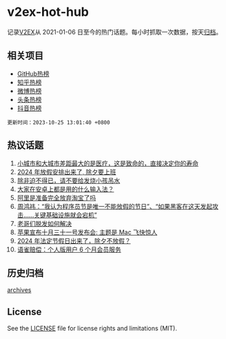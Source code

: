 # v2ex-hot-hub

 记录[V2EX](https://www.v2ex.com/)从 2021-01-06 日至今的热门话题。每小时抓取一次数据，按天[归档](archives)。
 
 ## 相关项目

- [GitHub热榜](https://github.com/it985/github-hot-hub)
- [知乎热榜](https://github.com/it985/zhihu-hot-hub)
- [微博热榜](https://github.com/it985/weibo-hot-hub)
- [头条热榜](https://github.com/it985/toutiao-hot-hub)
- [抖音热榜](https://github.com/it985/douyin-hot-hub)


 `更新时间：2023-10-25 13:01:40 +0800`

## 热议话题

1. [小城市和大城市差距最大的是医疗，这是致命的，直接决定你的寿命](https://www.v2ex.com/t/984900)
1. [2024 年放假安排出来了, 除夕要上班](https://www.v2ex.com/t/985160)
1. [除非迫不得已，请不要给发烧小孩吊水](https://www.v2ex.com/t/985039)
1. [大家在安卓上都是用的什么输入法？](https://www.v2ex.com/t/985113)
1. [阿里是准备完全放弃淘宝了吗](https://www.v2ex.com/t/984936)
1. [周鸿祎：“我认为程序员节是唯一不能放假的节日”、“如果黑客在这天发起攻击……关键基础设施就会宕机”](https://www.v2ex.com/t/984971)
1. [老哥们脱发如何解决](https://www.v2ex.com/t/985117)
1. [苹果宣布十月三十一号发布会: 主题是 Mac 飞快惊人](https://www.v2ex.com/t/985101)
1. [2024 年法定节假日出来了，除夕不放假？](https://www.v2ex.com/t/985147)
1. [语雀赔偿：个人版用户 6 个月会员服务](https://www.v2ex.com/t/985060)

## 历史归档

[archives](archives)

## License

See the [LICENSE](LICENSE) file for license rights and limitations (MIT).
